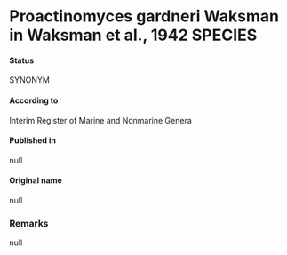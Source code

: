 # Proactinomyces gardneri Waksman in Waksman et al., 1942 SPECIES

#### Status
SYNONYM

#### According to
Interim Register of Marine and Nonmarine Genera

#### Published in
null

#### Original name
null

### Remarks
null